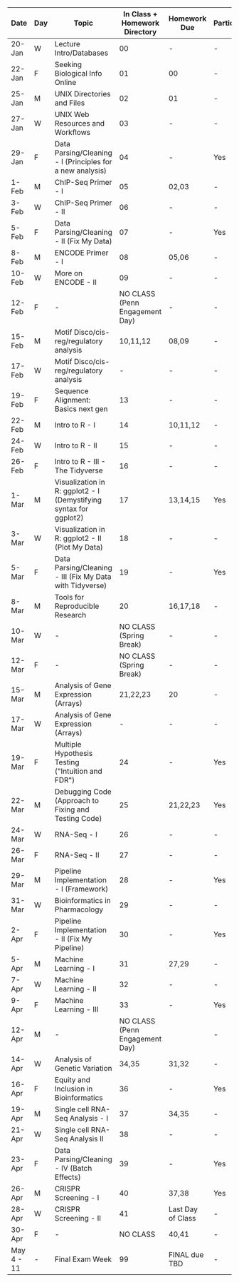 | Date       | Day | Topic                                                             | In Class + Homework Directory  | Homework Due      | Participation? |
|------------|-----|-------------------------------------------------------------------|--------------------------------|-------------------|----------------|
| 20-Jan     | W   | Lecture Intro/Databases                                           | 00                             | -                 | -              |
| 22-Jan     | F   | Seeking Biological Info Online                                    | 01                             | 00                | -              |
| 25-Jan     | M   | UNIX Directories and Files                                        | 02                             | 01                | -              |
| 27-Jan     | W   | UNIX Web Resources and Workflows                                  | 03                             | -                 | -              |
| 29-Jan     | F   | Data Parsing/Cleaning - I (Principles for a new analysis)         | 04                             | -                 | Yes            |
| 1-Feb      | M   | ChIP-Seq Primer - I                                               | 05                             | 02,03             | -              |
| 3-Feb      | W   | ChIP-Seq Primer - II                                              | 06                             | -                 | -              |
| 5-Feb      | F   | Data Parsing/Cleaning - II (Fix My Data)                          | 07                             | -                 | Yes            |
| 8-Feb      | M   | ENCODE Primer - I                                                 | 08                             | 05,06             | -              |
| 10-Feb     | W   | More on ENCODE - II                                               | 09                             | -                 | -              |
| 12-Feb     | F   | -                                                                 | NO CLASS (Penn Engagement Day) | -                 | -              |
| 15-Feb     | M   | Motif Disco/cis-reg/regulatory analysis                           | 10,11,12                       | 08,09             | -              |
| 17-Feb     | W   | Motif Disco/cis-reg/regulatory analysis                           | -                              | -                 | -              |
| 19-Feb     | F   | Sequence Alignment: Basics next gen                               | 13                             | -                 | -              |
| 22-Feb     | M   | Intro to R - I                                                    | 14                             | 10,11,12          | -              |
| 24-Feb     | W   | Intro to R - II                                                   | 15                             | -                 | -              |
| 26-Feb     | F   | Intro to R - III - The Tidyverse                                  | 16                             | -                 | -              |
| 1-Mar      | M   | Visualization in R: ggplot2 - I (Demystifying syntax for ggplot2) | 17                             | 13,14,15          | Yes            |
| 3-Mar      | W   | Visualization in R: ggplot2 - II (Plot My Data)                   | 18                             | -                 | -              |
| 5-Mar      | F   | Data Parsing/Cleaning - III (Fix My Data with Tidyverse)          | 19                             | -                 | Yes            |
| 8-Mar      | M   | Tools for Reproducible Research                                   | 20                             | 16,17,18          | -              |
| 10-Mar     | W   | -                                                                 | NO CLASS (Spring Break)        | -                 | -              |
| 12-Mar     | F   | -                                                                 | NO CLASS (Spring Break)        | -                 | -              |
| 15-Mar     | M   | Analysis of Gene Expression (Arrays)                              | 21,22,23                       | 20                | -              |
| 17-Mar     | W   | Analysis of Gene Expression (Arrays)                              | -                              | -                 | -              |
| 19-Mar     | F   | Multiple Hypothesis Testing ("Intuition and FDR")                 | 24                             | -                 | Yes            |
| 22-Mar     | M   | Debugging Code (Approach to Fixing and Testing Code)              | 25                             | 21,22,23          | Yes            |
| 24-Mar     | W   | RNA-Seq - I                                                       | 26                             | -                 | -              |
| 26-Mar     | F   | RNA-Seq - II                                                      | 27                             | -                 | -              |
| 29-Mar     | M   | Pipeline Implementation - I (Framework)                           | 28                             | -                 | Yes            |
| 31-Mar     | W   | Bioinformatics in Pharmacology                                    | 29                             | -                 | -              |
| 2-Apr      | F   | Pipeline Implementation - II (Fix My Pipeline)                    | 30                             | -                 | Yes            |
| 5-Apr      | M   | Machine Learning - I                                              | 31                             | 27,29             | -              |
| 7-Apr      | W   | Machine Learning - II                                             | 32                             | -                 | -              |
| 9-Apr      | F   | Machine Learning - III                                            | 33                             | -                 | Yes            |
| 12-Apr     | M   | -                                                                 | NO CLASS (Penn Engagement Day) |                   | -              |
| 14-Apr     | W   | Analysis of Genetic Variation                                     | 34,35                          | 31,32             | -              |
| 16-Apr     | F   | Equity and Inclusion in Bioinformatics                            | 36                             | -                 | Yes            |
| 19-Apr     | M   | Single cell RNA-Seq Analysis - I                                  | 37                             | 34,35             | -              |
| 21-Apr     | W   | Single cell RNA-Seq Analysis II                                   | 38                             | -                 | -              |
| 23-Apr     | F   | Data Parsing/Cleaning - IV (Batch Effects)                        | 39                             | -                 | Yes            |
| 26-Apr     | M   | CRISPR Screening - I                                              | 40                             | 37,38             | Yes            |
| 28-Apr     | W   | CRISPR Screening - II                                             | 41                             | Last Day of Class | -              |
| 30-Apr     | F   | -                                                                 | NO CLASS                       | 40,41             | -              |
| May 4 - 11 | -   | Final Exam Week                                                   | 99                             | FINAL due TBD     | -              |
